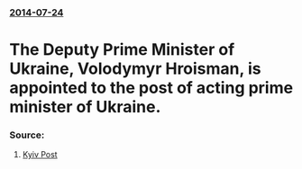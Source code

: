 ### [2014-07-24](/news/2014/07/24/index.md)

# The Deputy Prime Minister of Ukraine, Volodymyr Hroisman, is appointed to the post of acting prime minister of Ukraine. 




### Source:

1. [Kyiv Post](http://www.kyivpost.com/content/ukraine/hroisman-appointed-ukraines-acting-prime-minister-357806.html)
